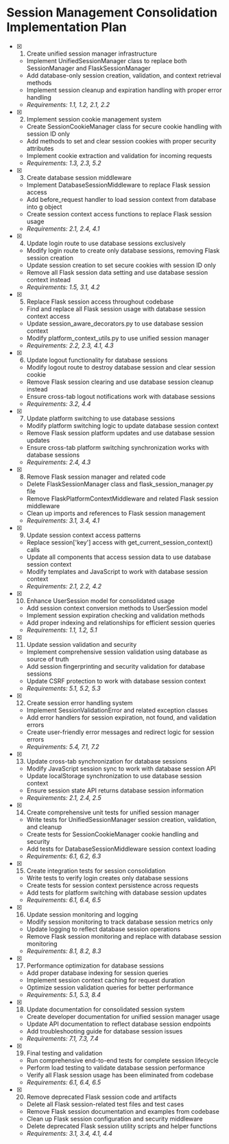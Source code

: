 # Session Management Consolidation Implementation Plan

- [x] 1. Create unified session manager infrastructure
  - Implement UnifiedSessionManager class to replace both SessionManager and FlaskSessionManager
  - Add database-only session creation, validation, and context retrieval methods
  - Implement session cleanup and expiration handling with proper error handling
  - _Requirements: 1.1, 1.2, 2.1, 2.2_

- [x] 2. Implement session cookie management system
  - Create SessionCookieManager class for secure cookie handling with session ID only
  - Add methods to set and clear session cookies with proper security attributes
  - Implement cookie extraction and validation for incoming requests
  - _Requirements: 1.3, 2.3, 5.2_

- [x] 3. Create database session middleware
  - Implement DatabaseSessionMiddleware to replace Flask session access
  - Add before_request handler to load session context from database into g object
  - Create session context access functions to replace Flask session usage
  - _Requirements: 2.1, 2.4, 4.1_

- [x] 4. Update login route to use database sessions exclusively
  - Modify login route to create only database sessions, removing Flask session creation
  - Update session creation to set secure cookies with session ID only
  - Remove all Flask session data setting and use database session context instead
  - _Requirements: 1.5, 3.1, 4.2_

- [x] 5. Replace Flask session access throughout codebase
  - Find and replace all Flask session usage with database session context access
  - Update session_aware_decorators.py to use database session context
  - Modify platform_context_utils.py to use unified session manager
  - _Requirements: 2.2, 2.3, 4.1, 4.3_

- [x] 6. Update logout functionality for database sessions
  - Modify logout route to destroy database session and clear session cookie
  - Remove Flask session clearing and use database session cleanup instead
  - Ensure cross-tab logout notifications work with database sessions
  - _Requirements: 3.2, 4.4_

- [x] 7. Update platform switching to use database sessions
  - Modify platform switching logic to update database session context
  - Remove Flask session platform updates and use database session updates
  - Ensure cross-tab platform switching synchronization works with database sessions
  - _Requirements: 2.4, 4.3_

- [x] 8. Remove Flask session manager and related code
  - Delete FlaskSessionManager class and flask_session_manager.py file
  - Remove FlaskPlatformContextMiddleware and related Flask session middleware
  - Clean up imports and references to Flask session management
  - _Requirements: 3.1, 3.4, 4.1_

- [x] 9. Update session context access patterns
  - Replace session['key'] access with get_current_session_context() calls
  - Update all components that access session data to use database session context
  - Modify templates and JavaScript to work with database session context
  - _Requirements: 2.1, 2.2, 4.2_

- [x] 10. Enhance UserSession model for consolidated usage
  - Add session context conversion methods to UserSession model
  - Implement session expiration checking and validation methods
  - Add proper indexing and relationships for efficient session queries
  - _Requirements: 1.1, 1.2, 5.1_

- [x] 11. Update session validation and security
  - Implement comprehensive session validation using database as source of truth
  - Add session fingerprinting and security validation for database sessions
  - Update CSRF protection to work with database session context
  - _Requirements: 5.1, 5.2, 5.3_

- [x] 12. Create session error handling system
  - Implement SessionValidationError and related exception classes
  - Add error handlers for session expiration, not found, and validation errors
  - Create user-friendly error messages and redirect logic for session errors
  - _Requirements: 5.4, 7.1, 7.2_

- [x] 13. Update cross-tab synchronization for database sessions
  - Modify JavaScript session sync to work with database session API
  - Update localStorage synchronization to use database session context
  - Ensure session state API returns database session information
  - _Requirements: 2.1, 2.4, 2.5_

- [x] 14. Create comprehensive unit tests for unified session manager
  - Write tests for UnifiedSessionManager session creation, validation, and cleanup
  - Create tests for SessionCookieManager cookie handling and security
  - Add tests for DatabaseSessionMiddleware session context loading
  - _Requirements: 6.1, 6.2, 6.3_

- [x] 15. Create integration tests for session consolidation
  - Write tests to verify login creates only database sessions
  - Create tests for session context persistence across requests
  - Add tests for platform switching with database session updates
  - _Requirements: 6.1, 6.4, 6.5_

- [x] 16. Update session monitoring and logging
  - Modify session monitoring to track database session metrics only
  - Update logging to reflect database session operations
  - Remove Flask session monitoring and replace with database session monitoring
  - _Requirements: 8.1, 8.2, 8.3_

- [x] 17. Performance optimization for database sessions
  - Add proper database indexing for session queries
  - Implement session context caching for request duration
  - Optimize session validation queries for better performance
  - _Requirements: 5.1, 5.3, 8.4_

- [x] 18. Update documentation for consolidated session system
  - Create developer documentation for unified session manager usage
  - Update API documentation to reflect database session endpoints
  - Add troubleshooting guide for database session issues
  - _Requirements: 7.1, 7.3, 7.4_

- [x] 19. Final testing and validation
  - Run comprehensive end-to-end tests for complete session lifecycle
  - Perform load testing to validate database session performance
  - Verify all Flask session usage has been eliminated from codebase
  - _Requirements: 6.1, 6.4, 6.5_

- [x] 20. Remove deprecated Flask session code and artifacts
  - Delete all Flask session-related test files and test cases
  - Remove Flask session documentation and examples from codebase
  - Clean up Flask session configuration and security middleware
  - Delete deprecated Flask session utility scripts and helper functions
  - _Requirements: 3.1, 3.4, 4.1, 4.4_